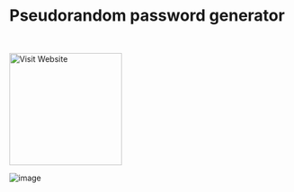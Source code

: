 # Pseudorandom password generator
<br/>

[<img alt="Visit Website" src="https://agrilyze.ca/wp-content/uploads/2020/05/visit-website-button.png" width="200">](https://pratyay360.github.io/password-generator/)




![image](https://github.com/Pratyay360/password-generator/assets/61408566/ded109d6-915e-49c5-85ff-8990280bc197)
